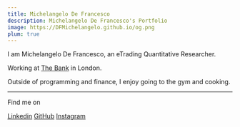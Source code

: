 ```yaml
---
title: Michelangelo De Francesco
description: Michelangelo De Francesco's Portfolio
image: https://DFMichelangelo.github.io/og.png
plum: true
---
```


I am Michelangelo De Francesco, an eTrading Quantitative Researcher.

Working at [<span i-mdi:bank-outline/> The Bank](https://nuxtlabs.com/) in London.<br>


Outside of programming and finance, I enjoy going to the gym and cooking.

<div flex-auto />

***

Find me on

<p flex="~ gap-3 wrap" class="mt--2!">
    <a href="https://www.linkedin.com/in/dfmichelangelo/" target="_blank"><span op75 i-simple-icons-linkedin /> Linkedin</a>
  <a href="https://github.com/dfmichelangelo" target="_blank"><span op75 i-simple-icons-github /> GitHub</a>
  <a href="https://www.instagram.com/dfmichelangelo" target="_blank"><span op75 i-simple-icons-instagram /> Instagram</a>
</p>
